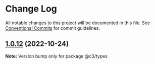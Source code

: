 # Change Log

All notable changes to this project will be documented in this file. See [Conventional Commits](https://conventionalcommits.org) for commit guidelines.

## [1.0.12](https://github.com/che3vinci/c3/compare/@c3/types@1.0.11...@c3/types@1.0.12) (2022-10-24)

**Note:** Version bump only for package @c3/types
